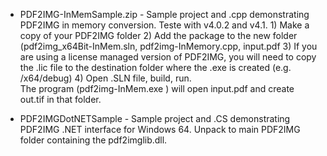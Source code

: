 * PDF2IMG-InMemSample.zip - Sample project and .cpp demonstrating PDF2IMG in memory conversion. Teste with v4.0.2 and v4.1. 1) Make a copy of your PDF2IMG folder 2) Add the  package to the new folder (pdf2img_x64Bit-InMem.sln, pdf2img-InMemory.cpp, input.pdf  3) If you are using a license managed version of PDF2IMG, you will need to copy the .lic file to the destination folder where the .exe is created (e.g. /x64/debug)   4) Open .SLN file, build, run.  
The program (pdf2img-InMem.exe ) will open input.pdf and create out.tif in that folder.

* PDF2IMGDotNETSample - Sample project and .CS demonstrating PDF2IMG .NET interface for Windows 64.  Unpack to main PDF2IMG folder containing the pdf2imglib.dll.
